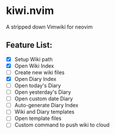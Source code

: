 # kiwi.nvim
A stripped down Vimwiki for neovim

## Feature List:
- [x] Setup Wiki path
- [x] Open Wiki Index
- [ ] Create new wiki files
- [x] Open Diary Index
- [ ] Open today's Diary
- [ ] Open yesterday's Diary
- [ ] Open custom date Diary
- [ ] Auto-generate Diary Index
- [ ] Wiki and Diary templates
- [ ] Open template files
- [ ] Custom command to push wiki to cloud
